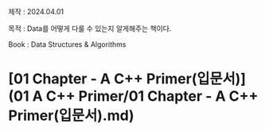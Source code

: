 제작 : 2024.04.01

목적 : Data를 어떻게 다룰 수 있는지 알게해주는 책이다.

Book : Data Structures & Algorithms

# [01 Chapter - A C++ Primer(입문서)](01 A C++ Primer/01 Chapter - A C++ Primer(입문서).md)

